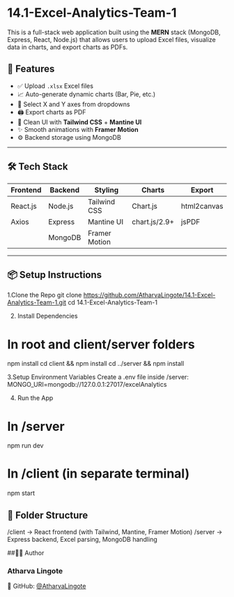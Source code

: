 # 14.1-Excel-Analytics-Team-1

This is a full-stack web application built using the **MERN** stack (MongoDB, Express, React, Node.js) that allows users to upload Excel files, visualize data in charts, and export charts as PDFs.

## 🚀 Features

- ✅ Upload `.xlsx` Excel files
- 📈 Auto-generate dynamic charts (Bar, Pie, etc.)
- 🎯 Select X and Y axes from dropdowns
- 🖨️ Export charts as PDF
- 💅 Clean UI with **Tailwind CSS** + **Mantine UI**
- ✨ Smooth animations with **Framer Motion**
- ⚙️ Backend storage using MongoDB

---

## 🛠️ Tech Stack

| Frontend | Backend | Styling | Charts | Export |
|----------|---------|---------|--------|--------|
| React.js | Node.js | Tailwind CSS | Chart.js | html2canvas |
| Axios    | Express | Mantine UI   | chart.js/2.9+ | jsPDF |
|          | MongoDB | Framer Motion |              |        |

---



## 📦 Setup Instructions

1.Clone the Repo
  git clone https://github.com/AtharvaLingote/14.1-Excel-Analytics-Team-1.git
  cd 14.1-Excel-Analytics-Team-1

2. Install Dependencies
# In root and client/server folders
  npm install
  cd client && npm install
  cd ../server && npm install
  
3.Setup Environment Variables
Create a .env file inside /server:
MONGO_URI=mongodb://127.0.0.1:27017/excelAnalytics

4. Run the App
  # In /server
  npm run dev

  # In /client (in separate terminal)
  npm start

## 📁 Folder Structure

/client       → React frontend (with Tailwind, Mantine, Framer Motion)
/server       → Express backend, Excel parsing, MongoDB handling


##🧑‍💻 Author

### Atharva Lingote
 💼 GitHub: [@AtharvaLingote](https://github.com/AtharvaLingote)
 
